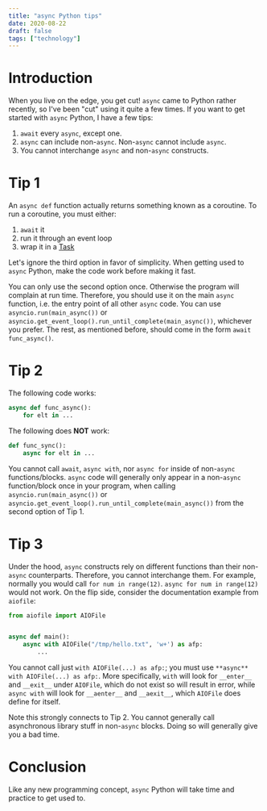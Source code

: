 ```yaml
---
title: "async Python tips"
date: 2020-08-22
draft: false
tags: ["technology"]
---
```

# Introduction
When you live on the edge, you get cut! `async` came to Python rather recently, so I've been "cut" using it quite a few times. If you want to get started with `async` Python, I have a few tips:
1. `await` every `async`, except one.
2. `async` can include non-`async`. Non-`async` cannot include `async`.
3. You cannot interchange `async` and non-`async` constructs.
# Tip 1
An `async def` function actually returns something known as a coroutine. To run a coroutine, you must either:
1. `await` it
2. run it through an event loop
3. wrap it in a [Task](https://docs.python.org/3/library/asyncio-task.html#asyncio.Task)

Let's ignore the third option in favor of simplicity. When getting used to `async` Python, make the code work before making it fast.

You can only use the second option once. Otherwise the program will complain at run time. Therefore, you should use it on the main `async` function, i.e. the entry point of all other `async` code. You can use `asyncio.run(main_async())` or `asyncio.get_event_loop().run_until_complete(main_async())`, whichever you prefer. The rest, as mentioned before, should come in the form `await func_async()`.
# Tip 2
The following code works:
```Python
async def func_async():
    for elt in ...
```

The following does **NOT** work:
```Python
def func_sync():
    async for elt in ...
```

You cannot call `await`, `async with`, nor `async for` inside of non-`async` functions/blocks. `async` code will generally only appear in a non-`async` function/block once in your program, when calling `asyncio.run(main_async())` or `asyncio.get_event_loop().run_until_complete(main_async())` from the second option of Tip 1.
# Tip 3
Under the hood, `async` constructs rely on different functions than their non-`async` counterparts. Therefore, you cannot interchange them. For example, normally you would call `for num in range(12)`. `async for num in range(12)` would not work. On the flip side, consider the documentation example from `aiofile`:
```Python
from aiofile import AIOFile


async def main():
    async with AIOFile("/tmp/hello.txt", 'w+') as afp:
        ...
```
You cannot call just `with AIOFile(...) as afp:`; you must use `**async** with AIOFile(...) as afp:`. More specifically, `with` will look for `__enter__` and `__exit__` under `AIOFile`, which do not exist so will result in error, while `async with` will look for `__aenter__` and `__aexit__`, which `AIOFile` does define for itself.

Note this strongly connects to Tip 2. You cannot generally call asynchronous library stuff in non-`async` blocks. Doing so will generally give you a bad time.
# Conclusion
Like any new programming concept, `async` Python will take time and practice to get used to.
